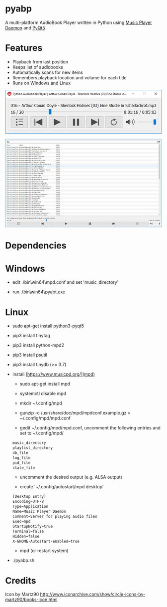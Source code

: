# pyabp

A multi-platform AudioBook Player written in Python using [Music Player Daemon](https://www.musicpd.org/) and [PyQt5](https://pypi.python.org/pypi/PyQt5)

# Features

* Playback from last position
* Keeps list of audiobooks
* Automatically scans for new items
* Remembers playback location and volume for each title
* Runs on Windows and Linux

![player standalone](pics/pyabp1.png?raw=true "Player standalone")

![player with library](pics/pyabp2.png?raw=true "Player with library")

# Dependencies

# Windows

* edit .\bin\win64\mpd.conf and set 'music_directory'

* run .\bin\win64\pyabt.exe

# Linux

* sudo apt-get install python3-pyqt5

* pip3 install tinytag

* pip3 install python-mpd2

* pip3 install psutil

* pip3 install tinydb (>= 3.7)

* install [https://www.musicpd.org/](mpd)

	* sudo apt-get install mpd

	* systemctl disable mpd

	* mkdir ~/.config/mpd

	* gunzip -c /usr/share/doc/mpd/mpdconf.example.gz > ~/.config/mpd/mpd.conf 

	* gedit ~/.config/mpd/mpd.conf, uncomment the following entries and set to ~/.config/mpd/<entry>

	```
	music_directory
	playlist_directory
	db_file
	log_file
	pid_file
	state_file 
	```

	* uncomment the desired output (e.g. ALSA output)

	* create '~/.config/autostart/mpd.desktop'

	```
	[Desktop Entry]
	Encoding=UTF-8
	Type=Application
	Name=Music Player Daemon
	Comment=Server for playing audio files
	Exec=mpd
	StartupNotify=true
	Terminal=false
	Hidden=false
	X-GNOME-Autostart-enabled=true
	```

	* mpd (or restart system)

* ./pyabp.sh

# Credits

Icon by Martz90
http://www.iconarchive.com/show/circle-icons-by-martz90/books-icon.html
